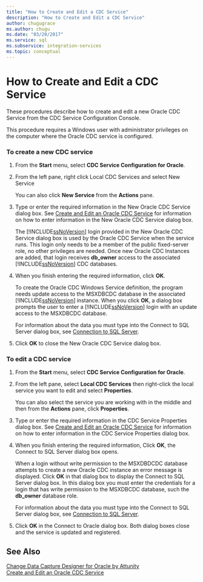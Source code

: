 ```yaml
---
title: "How to Create and Edit a CDC Service"
description: "How to Create and Edit a CDC Service"
author: chugugrace
ms.author: chugu
ms.date: "03/20/2017"
ms.service: sql
ms.subservice: integration-services
ms.topic: conceptual
---
```

# How to Create and Edit a CDC Service

  These procedures describe how to create and edit a new Oracle CDC Service from the CDC Service Configuration Console.  
  
 This procedure requires a Windows user with administrator privileges on the computer where the Oracle CDC service is configured.  
  
### To create a new CDC service  
  
1.  From the **Start** menu, select **CDC Service Configuration for Oracle**.  
  
2.  From the left pane, right click Local CDC Services and select New Service  
  
     You can also click **New Service** from the **Actions** pane.  
  
3.  Type or enter the required information in the New Oracle CDC Service dialog box. See [Create and Edit an Oracle CDC Service](../../integration-services/change-data-capture/create-and-edit-an-oracle-cdc-service.md) for information on how to enter information in the New Oracle CDC Service dialog box.  
  
     The [!INCLUDE[ssNoVersion](../../includes/ssnoversion-md.md)] login provided in the New Oracle CDC Service dialog box is used by the Oracle CDC Service when the service runs. This login only needs to be a member of the public fixed-server role, no other privileges are needed. Once new Oracle CDC Instances are added, that login receives **db_owner** access to the associated [!INCLUDE[ssNoVersion](../../includes/ssnoversion-md.md)] CDC databases.  
  
4.  When you finish entering the required information, click **OK**.  
  
     To create the Oracle CDC Windows Service definition, the program needs update access to the MSXDBCDC database in the associated [!INCLUDE[ssNoVersion](../../includes/ssnoversion-md.md)] instance. When you click **OK**, a dialog box prompts the user to enter a [!INCLUDE[ssNoVersion](../../includes/ssnoversion-md.md)] login with an update access to the MSXDBCDC database.  
  
     For information about the data you must type into the Connect to SQL Server dialog box, see [Connection to SQL Server](../../integration-services/change-data-capture/connection-to-sql-server.md).  
  
5.  Click **OK** to close the New Oracle CDC Service dialog box.  
  
### To edit a CDC service  
  
1.  From the **Start** menu, select **CDC Service Configuration for Oracle**.  
  
2.  From the left pane, select **Local CDC Services** then right-click the local service you want to edit and select **Properties**.  
  
     You can also select the service you are working with in the middle and then from the **Actions** pane, click **Properties**.  
  
3.  Type or enter the required information in the CDC Service Properties dialog box. See [Create and Edit an Oracle CDC Service](../../integration-services/change-data-capture/create-and-edit-an-oracle-cdc-service.md) for information on how to enter information in the CDC Service Properties dialog box.  
  
4.  When you finish entering the required information, Click **OK**, the Connect to SQL Server dialog box opens.  
  
     When a login without write permission to the MSXDBDCDC database attempts to create a new Oracle CDC instance an error message is displayed. Click **OK** in that dialog box to display the Connect to SQL Server dialog box. In this dialog box you must enter the credentials for a login that has write permission to the MSXDBCDC database, such the **db_owner** database role.  
  
     For information about the data you must type into the Connect to SQL Server dialog box, see [Connection to SQL Server](../../integration-services/change-data-capture/connection-to-sql-server.md).  
  
5.  Click **OK** in the Connect to Oracle dialog box. Both dialog boxes close and the service is updated and registered.  
  
## See Also  
 [Change Data Capture Designer for Oracle by Attunity](../../integration-services/change-data-capture/change-data-capture-designer-for-oracle-by-attunity.md)   
 [Create and Edit an Oracle CDC Service](../../integration-services/change-data-capture/create-and-edit-an-oracle-cdc-service.md)  
  
  
